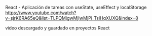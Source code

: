  React - Aplicación de tareas con useState, useEffect y localStorage 
https://www.youtube.com/watch?v=sjrK6RA65eQ&list=TLPQMjgwMjIwMjPi_TsiHqXUXQ&index=8

video descargado y guardado en proyectos React